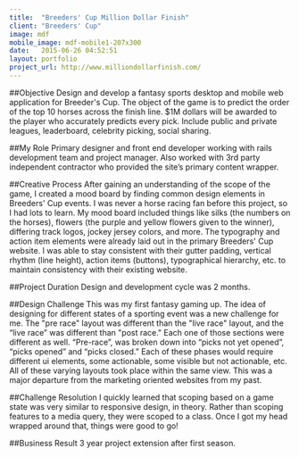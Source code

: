 ```yaml
---
title:  "Breeders' Cup Million Dollar Finish"
client: "Breeders' Cup"
image: mdf
mobile_image: mdf-mobile1-207x300
date:   2015-06-26 04:52:51
layout: portfolio
project_url: http://www.milliondollarfinish.com/
---
```


##Objective
Design and develop a fantasy sports desktop and mobile web application for Breeder's Cup. The object of the game is to predict the order of the top 10 horses across the finish line. $1M dollars will be awarded to the player who accurately predicts every pick. Include public and private leagues, leaderboard, celebrity picking, social sharing. 

##My Role
Primary designer and front end developer working with rails development team and project manager. Also worked with 3rd party independent contractor who provided the site’s primary content wrapper.

##Creative Process
After gaining an understanding of the scope of the game, I created a mood board by finding common design elements in Breeders' Cup events. I was never a horse racing fan before this project, so I had lots to learn. My mood board included things like silks (the numbers on the horses), flowers (the purple and yellow flowers given to the winner), differing track logos, jockey jersey colors, and more. The typography and action item elements were already laid out in the primary Breeders' Cup website. I was able to stay consistent with their gutter padding, vertical rhythm (line height), action items (buttons), typographical hierarchy, etc. to maintain consistency with their existing website.

##Project Duration
Design and development cycle was 2 months.

##Design Challenge
This was my first fantasy gaming up. The idea of designing for different states of a sporting event was a new challenge for me. The "pre race" layout was different than the "live race" layout, and the “live race” was different than "post race." Each one of those sections were different as well. “Pre-race”, was broken down into “picks not yet opened”, “picks opened” and “picks closed.” Each of these phases would require different ui elements, some actionable, some visible but not actionable, etc.  All of these varying layouts took place within the same view. This was a major departure from the marketing oriented websites from my past. 

##Challenge Resolution
I quickly learned that scoping based on a game state was very similar to responsive design, in theory. Rather than scoping features to a media query, they were scoped to a class. Once I got my head wrapped around that, things were good to go! 

##Business Result
3 year project extension after first season.
